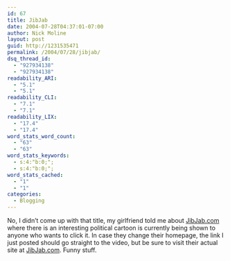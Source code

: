 ```yaml
---
id: 67
title: JibJab
date: 2004-07-28T04:37:01-07:00
author: Nick Moline
layout: post
guid: http://1231535471
permalink: /2004/07/28/jibjab/
dsq_thread_id:
  - "927934138"
  - "927934138"
readability_ARI:
  - "5.1"
  - "5.1"
readability_CLI:
  - "7.1"
  - "7.1"
readability_LIX:
  - "17.4"
  - "17.4"
word_stats_word_count:
  - "63"
  - "63"
word_stats_keywords:
  - s:4:"b:0;";
  - s:4:"b:0;";
word_stats_cached:
  - "1"
  - "1"
categories:
  - Blogging
---
```

No, I didn&#8217;t come up with that title, my girlfriend told me about [JibJab.com](http://JibJab.com "JibJab") where there is an interesting political cartoon is currently being shown to anyone who wants to click it. In case they change their homepage, the link I just posted should go straight to the video, but be sure to visit their actual site at [JibJab.com](http://JibJab.com). Funny stuff.